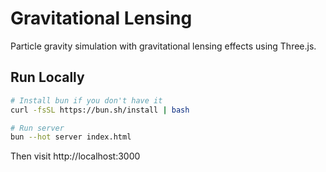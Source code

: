 # Gravitational Lensing

Particle gravity simulation with gravitational lensing effects using Three.js.

## Run Locally

```bash
# Install bun if you don't have it
curl -fsSL https://bun.sh/install | bash

# Run server
bun --hot server index.html
```

Then visit http://localhost:3000